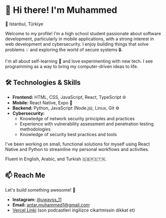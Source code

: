 # 👋 Hi there! I'm Muhammed

📍 Istanbul, Türkiye

Welcome to my profile! I'm a high school student passionate about software development, particularly in mobile applications, with a strong interest in web development and cybersecurity. I enjoy building things that solve problems 💡 and exploring the world of secure systems 🔒.

I'm all about self-learning 🚀 and love experimenting with new tech. I see programming as a way to bring my computer-driven ideas to life.

## 🛠️ Technologies & Skills

* **Frontend:** HTML, CSS, JavaScript, React, TypeScript 🌐
* **Mobile:** React Native, Expo 📱
* **Backend:** Python, JavaScript (Node.js), Linux, Git ⚙️
* **Cybersecurity:**
    * Knowledge of network security principles and practices
    * Experience with vulnerability assessment and penetration testing methodologies
    * Knowledge of security best practices and tools

I've been working on small, functional solutions for myself using React Native and Python to streamline my personal workflows and activities.

Fluent in English, Arabic, and Turkish 🇬🇧🇵🇸🇹🇷.

## 📫 Reach Me
Let's build something awesome! 🙌

- **Instagram:** [@uwayss_11](https://instagram.com/uwayss_11)
- **Email:** [antar.muhammed1@gmail.com](antar.muhammed1@gmail.com)
- [Vercel Linki](https://fen2.vercel.app/) (son podcastleri ingilizce cikartmissin dikkat et)
